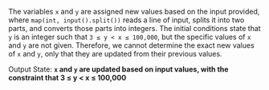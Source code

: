 The variables `x` and `y` are assigned new values based on the input provided, where `map(int, input().split())` reads a line of input, splits it into two parts, and converts those parts into integers. The initial conditions state that `y` is an integer such that `3 ≤ y < x ≤ 100,000`, but the specific values of `x` and `y` are not given. Therefore, we cannot determine the exact new values of `x` and `y`, only that they are updated from their previous values.

Output State: **`x` and `y` are updated based on input values, with the constraint that 3 ≤ y < x ≤ 100,000**